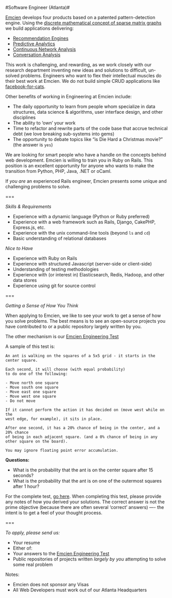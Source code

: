 #Software Engineer (Atlanta)#

[Emcien](http://emcien.com) develops four products based on a patented pattern-detection engine. Using the [discrete mathematical concept of sparse matrix graphs](http://emcien.com/technology/) we build applications delivering:
  
  * [Recommendation Engines](http://emcien.com/use-cases/recommendation-engine/) 
  * [Predictive Analytics](http://emcien.com/use-cases/predictive-analytics/)
  * [Continuous Network Analysis](http://emcien.com/use-cases/continuous-network-analysis/)
  * [Conversation Analysis](http://emcien.com/use-cases/conversation-analysis/)

This work is challenging, and rewarding, as we work closely with our research department inventing new ideas and solutions to difficult, un-solved problems. Engineers who want to flex their intellectual muscles do their best work at Emcien. We do not build simple CRUD applications like [facebook-for-cats](http://catmoji.com).

Other benefits of working in Engineering at Emcien include:

  * The daily opportunity to learn from people whom specialize in data structures, data science & algorithms, user interface design, and other disciplines
  * The ability to ‘own’ your work
  * Time to refactor and rewrite parts of the code base that accrue technical debt (we love breaking sub-systems into gems)
  * The opportunity to debate topics like “is Die Hard a Christmas movie?” (the answer is `yes`)

We are looking for smart people who have a handle on the concepts behind web development. Emcien is willing to train you in Ruby on Rails. This position is an excellent opportunity for anyone who wants to make the transition from Python, PHP, Java, .NET or oCaml.

If _you are_ an experienced Rails engineer, Emcien presents some unique and challenging problems to solve.

===

*Skills & Requirements*
  * Experience with a dynamic language (Python or Ruby preferred)
  * Experience with a web framework such as Rails, Django, CakePHP, Express.js, etc.
  * Experience with the unix command-line tools (beyond `ls` and `cd`)
  * Basic understanding of relational databases

*Nice to Have*
  * Experience with Ruby on Rails
  * Experience with structured Javascript (server-side or client-side)
  * Understanding of testing methodologies
  * Experience with (or interest in) Elasticsearch, Redis, Hadoop, and other data stores
  * Experience using git for source control

===

*Getting a Sense of How You Think*

When applying to Emcien, we like to see your work to get a sense of how you solve problems. The best means is to see an open-source projects you have contributed to or a public repository largely written by you.

The other mechanism is our [Emcien Engineering Test](https://github.com/emcien/jobs/blob/master/engineering-test.md)

A sample of this test is:

```
An ant is walking on the squares of a 5x5 grid - it starts in the center square.

Each second, it will choose (with equal probability)
to do one of the following:

- Move north one square
- Move south one square
- Move east one square
- Move west one square
- Do not move

If it cannot perform the action it has decided on (move west while on the 
west edge, for example), it sits in place.

After one second, it has a 20% chance of being in the center, and a 20% chance
of being in each adjacent square. (and a 0% chance of being in any
other square on the board).

You may ignore floating point error accumulation.
```

**Questions:**
- What is the probability that the ant is on the center square after 15 seconds?
- What is the probability that the ant is on one of the outermost squares after 1 hour?

For the complete test, [go here](https://github.com/emcien/jobs/blob/master/engineering-test.md). When completing this test, please provide any notes of how you derived your solutions. The correct answer is not the prime objective (because there are often several ‘correct’ answers) —- the intent is to get a feel of your thought process.

===

*To apply, please send us:*
  * Your resume
  * Either of:
   * Your answers to the [Emcien Engineering Test](https://github.com/emcien/jobs/blob/master/engineering-test.md)
   * Public repositories of projects written _largely by you_ attempting to solve some real problem

Notes:
  * Emcien does not sponsor any Visas
  * All Web Developers must work out of our Atlanta Headquarters
